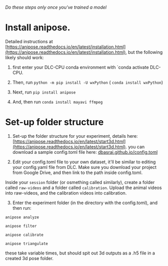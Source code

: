 *Do these steps only once you've trained a model*

# Install anipose. 

Detailed instructions at [https://anipose.readthedocs.io/en/latest/installation.html](https://anipose.readthedocs.io/en/latest/installation.html), but the following likely should work:

1. first enter your DLC-CPU conda environment with `conda activate DLC-CPU.

2. Then, run `python -m pip install -U wxPython` ( `conda install wxPython`)

3. Next, run `pip install anipose`

4. And, then run `conda install mayavi ffmpeg`

# Set-up folder structure
1. Set-up the folder structure for your experiment, details here: [https://anipose.readthedocs.io/en/latest/start3d.html](https://anipose.readthedocs.io/en/latest/start3d.html). you can download a sample config.toml file here: [dbasrai.github.io/config.toml](dbasrai.github.io/config.toml)

2. Edit your config.toml file to your own dataset, it'll be similar to editing your config.yaml file from DLC. Make sure you download your project from Google Drive, and then link to the path inside config.toml.

Inside your `session` folder (or osmething called similarly), create a folder called `raw-videos` and a folder called `calibration`. Upload the animal videos into raw-videos, and the calibration videos into calibration.

3. Enter the experiment folder (in the directory with the config.toml), and then run:

`anipose analyze`

`anipose filter`

`anipose calibrate`

`anipose triangulate`

these take variable times, but should spit out 3d outputs as a .h5 file in a created 3d pose folder.
